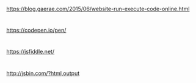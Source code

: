 
https://blog.gaerae.com/2015/06/website-run-execute-code-online.html  

#
https://codepen.io/pen/

#
https://jsfiddle.net/

# 
http://jsbin.com/?html,output